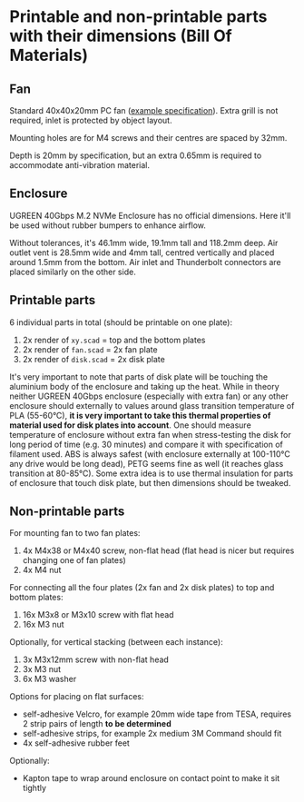 # Printable and non-printable parts with their dimensions (Bill Of Materials)

## Fan

Standard 40x40x20mm PC fan ([example specification](https://noctua.at/en/products/fan/nf-a4x20-flx)). Extra grill is not required, inlet is protected by object layout.

Mounting holes are for M4 screws and their centres are spaced by 32mm. 

Depth is 20mm by specification, but an extra 0.65mm is required to accommodate anti-vibration material.

## Enclosure

UGREEN 40Gbps M.2 NVMe Enclosure has no official dimensions. Here it'll be used without rubber bumpers to enhance airflow.

Without tolerances, it's 46.1mm wide, 19.1mm tall and 118.2mm deep. Air outlet vent is 28.5mm wide and 4mm tall, centred vertically and placed around 1.5mm from the bottom. Air inlet and Thunderbolt connectors are placed similarly on the other side.

## Printable parts

6 individual parts in total (should be printable on one plate):

1. 2x render of `xy.scad` = top and the bottom plates
2. 2x render of `fan.scad` = 2x fan plate
3. 2x render of `disk.scad` = 2x disk plate 

It's very important to note that parts of disk plate will be touching the aluminium body of the enclosure and taking up the heat. While in theory neither UGREEN 40Gbps enclosure (especially with extra fan) or any other enclosure should externally to values around glass transition temperature of PLA (55-60°C), **it is very important to take this thermal properties of material used for disk plates into account**. One should measure temperature of enclosure without extra fan when stress-testing the disk for long period of time (e.g. 30 minutes) and compare it with specification of filament used. ABS is always safest (with enclosure externally at 100-110°C any drive would be long dead), PETG seems fine as well (it reaches glass transition at 80-85°C). Some extra idea is to use thermal insulation for parts of enclosure that touch disk plate, but then dimensions should be tweaked.

## Non-printable parts

For mounting fan to two fan plates:

1. 4x M4x38 or M4x40 screw, non-flat head (flat head is nicer but requires changing one of fan plates)
2. 4x M4 nut

For connecting all the four plates (2x fan and 2x disk plates) to top and bottom plates:

1. 16x M3x8 or M3x10 screw with flat head
2. 16x M3 nut

Optionally, for vertical stacking (between each instance):

1. 3x M3x12mm screw with non-flat head
2. 3x M3 nut
3. 6x M3 washer

Options for placing on flat surfaces:

- self-adhesive Velcro, for example 20mm wide tape from TESA, requires 2 strip pairs of length **to be determined**
- self-adhesive strips, for example 2x medium 3M Command should fit
- 4x self-adhesive rubber feet

Optionally:

- Kapton tape to wrap around enclosure on contact point to make it sit tightly
